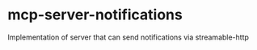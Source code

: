 # mcp-server-notifications
Implementation of server that can send notifications via streamable-http

